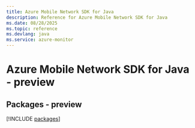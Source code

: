```yaml
---
title: Azure Mobile Network SDK for Java
description: Reference for Azure Mobile Network SDK for Java
ms.date: 08/28/2025
ms.topic: reference
ms.devlang: java
ms.service: azure-monitor
---
```

# Azure Mobile Network SDK for Java - preview
## Packages - preview
[!INCLUDE [packages](mobile-network-index.md)]